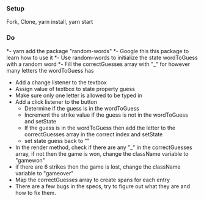 ### Setup
Fork, Clone, yarn install, yarn start

### Do
*- yarn add the package "random-words"
*- Google this this package to learn how to use it
*- Use random-words to initialize the state wordToGuess with a random word
*- Fill the correctGuesses array with "_" for however many letters the wordToGuess has
* Add a change listener to the textbox
* Assign value of textbox to state property guess
* Make sure only one letter is allowed to be typed in
* Add a click listener to the button
  * Determine if the guess is in the wordToGuess
  * Increment the strike value if the guess is not in the wordToGuess and setState
  * If the guess is in the wordToGuess then add the letter to the correctGuesses array in the correct index and setState
  * set state guess back to ""
* In the render method, check if there are any "_" in the correctGuesses array, if not then the game is won, change the className variable to "gamewon"
* if there are 6 strikes then the game is lost, change the className variable to "gameover"
* Map the correctGuesses array to create spans for each entry
* There are a few bugs in the specs, try to figure out what they are and how to fix them.
